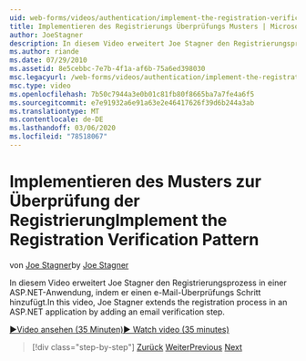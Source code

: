 ```yaml
---
uid: web-forms/videos/authentication/implement-the-registration-verification-pattern
title: Implementieren des Registrierungs Überprüfungs Musters | Microsoft-Dokumentation
author: JoeStagner
description: In diesem Video erweitert Joe Stagner den Registrierungsprozess in einer ASP.NET-Anwendung, indem er einen e-Mail-Überprüfungs Schritt hinzufügt.
ms.author: riande
ms.date: 07/29/2010
ms.assetid: 8e5cebbc-7e7b-4f1a-af6b-75a6ed398030
msc.legacyurl: /web-forms/videos/authentication/implement-the-registration-verification-pattern
msc.type: video
ms.openlocfilehash: 7b50c7944a3e0b01c81fb80f8665ba7a7fe4a6f5
ms.sourcegitcommit: e7e91932a6e91a63e2e46417626f39d6b244a3ab
ms.translationtype: MT
ms.contentlocale: de-DE
ms.lasthandoff: 03/06/2020
ms.locfileid: "78518067"
---
```

# <a name="implement-the-registration-verification-pattern"></a><span data-ttu-id="70e5b-103">Implementieren des Musters zur Überprüfung der Registrierung</span><span class="sxs-lookup"><span data-stu-id="70e5b-103">Implement the Registration Verification Pattern</span></span>

<span data-ttu-id="70e5b-104">von [Joe Stagner](https://github.com/JoeStagner)</span><span class="sxs-lookup"><span data-stu-id="70e5b-104">by [Joe Stagner](https://github.com/JoeStagner)</span></span>

<span data-ttu-id="70e5b-105">In diesem Video erweitert Joe Stagner den Registrierungsprozess in einer ASP.NET-Anwendung, indem er einen e-Mail-Überprüfungs Schritt hinzufügt.</span><span class="sxs-lookup"><span data-stu-id="70e5b-105">In this video, Joe Stagner extends the registration process in an ASP.NET application by adding an email verification step.</span></span>

[<span data-ttu-id="70e5b-106">&#9654;Video ansehen (35 Minuten)</span><span class="sxs-lookup"><span data-stu-id="70e5b-106">&#9654; Watch video (35 minutes)</span></span>](https://channel9.msdn.com/Blogs/ASP-NET-Site-Videos/implement-the-registration-verification-pattern)

> [!div class="step-by-step"]
> <span data-ttu-id="70e5b-107">[Zurück](logging-users-into-your-membership-system.md)
> [Weiter](simple-web-service-authentication.md)</span><span class="sxs-lookup"><span data-stu-id="70e5b-107">[Previous](logging-users-into-your-membership-system.md)
[Next](simple-web-service-authentication.md)</span></span>
